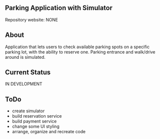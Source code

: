 ## Parking Application with Simulator

Repository website: NONE

## About

Application that lets users to check available parking spots on a specific parking lot,
with the ability to reserve one. Parking entrance and walk/drive around is simulated.

## Current Status

IN DEVELOPMENT

## ToDo
- create simulator
- build reservation service
- build payment service
- change some UI styling
- arrange, organize and recreate code
